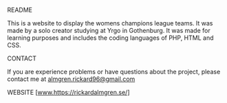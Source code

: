   
  README
  
  This is a website to display the womens champions league teams. 
  It was made by a solo creator studying at Yrgo in Gothenburg. It was made for learning purposes and includes the coding languages of PHP, HTML and CSS. 

  CONTACT
  
  If you are experience problems or have questions about the project, please contact me at                  almgren.rickard96@gmail.com
 

 WEBSITE
 [www.https://rickardalmgren.se/]